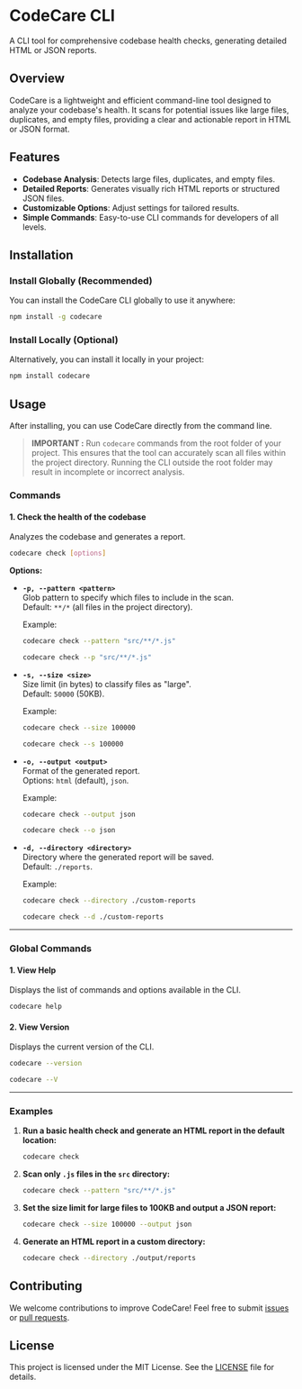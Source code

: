 # CodeCare CLI

A CLI tool for comprehensive codebase health checks, generating detailed HTML or JSON reports.

## Overview

CodeCare is a lightweight and efficient command-line tool designed to analyze your codebase's health. It scans for potential issues like large files, duplicates, and empty files, providing a clear and actionable report in HTML or JSON format.

## Features

- **Codebase Analysis**: Detects large files, duplicates, and empty files.
- **Detailed Reports**: Generates visually rich HTML reports or structured JSON files.
- **Customizable Options**: Adjust settings for tailored results.
- **Simple Commands**: Easy-to-use CLI commands for developers of all levels.

## Installation

### Install Globally (Recommended)

You can install the CodeCare CLI globally to use it anywhere:

```bash
npm install -g codecare
```

### Install Locally (Optional)

Alternatively, you can install it locally in your project:

```bash
npm install codecare
```

## Usage

After installing, you can use CodeCare directly from the command line.

> **IMPORTANT :** Run `codecare` commands from the root folder of your project. This ensures that the tool can accurately scan all files within the project directory. Running the CLI outside the root folder may result in incomplete or incorrect analysis.

### Commands

#### 1. **Check the health of the codebase**

Analyzes the codebase and generates a report.

```bash
codecare check [options]
```

**Options:**

- **`-p, --pattern <pattern>`**  
  Glob pattern to specify which files to include in the scan.  
  Default: `**/*` (all files in the project directory).

  Example:

  ```bash
  codecare check --pattern "src/**/*.js"
  ```

  ```bash
  codecare check --p "src/**/*.js"
  ```

- **`-s, --size <size>`**  
  Size limit (in bytes) to classify files as "large".  
  Default: `50000` (50KB).

  Example:

  ```bash
  codecare check --size 100000
  ```

  ```bash
  codecare check --s 100000
  ```

- **`-o, --output <output>`**  
  Format of the generated report.  
  Options: `html` (default), `json`.

  Example:

  ```bash
  codecare check --output json
  ```

  ```bash
  codecare check --o json
  ```

- **`-d, --directory <directory>`**  
  Directory where the generated report will be saved.  
  Default: `./reports`.

  Example:

  ```bash
  codecare check --directory ./custom-reports
  ```

  ```bash
  codecare check --d ./custom-reports
  ```

---

### **Global Commands**

#### 1. **View Help**

Displays the list of commands and options available in the CLI.

```bash
codecare help
```

#### 2. **View Version**

Displays the current version of the CLI.

```bash
codecare --version
```

```bash
codecare --V
```

---

### **Examples**

1. **Run a basic health check and generate an HTML report in the default location:**

   ```bash
   codecare check
   ```

2. **Scan only `.js` files in the `src` directory:**

   ```bash
   codecare check --pattern "src/**/*.js"
   ```

3. **Set the size limit for large files to 100KB and output a JSON report:**

   ```bash
   codecare check --size 100000 --output json
   ```

4. **Generate an HTML report in a custom directory:**

   ```bash
   codecare check --directory ./output/reports
   ```

## Contributing

We welcome contributions to improve CodeCare! Feel free to submit [issues](https://github.com/rakshixh/CodeCare/issues) or [pull requests](https://github.com/rakshixh/CodeCare/pulls).

## License

This project is licensed under the MIT License. See the [LICENSE](https://github.com/rakshixh/CodeCare/blob/main/LICENSE) file for details.

